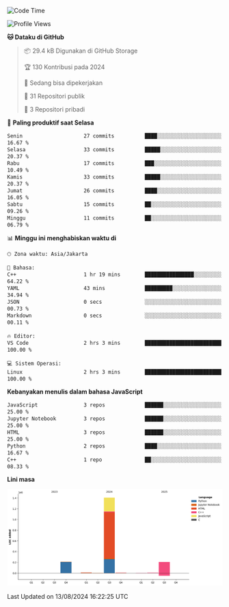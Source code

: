 <!--START_SECTION:waka-->
![Code Time](http://img.shields.io/badge/Code%20Time-4%20hrs%2058%20mins-blue)

![Profile Views](http://img.shields.io/badge/Profil%20dilihat-607-blue)

**🐱 Dataku di GitHub** 

> 📦 29.4 kB Digunakan di GitHub Storage 
 > 
> 🏆 130 Kontribusi pada 2024
 > 
> 💼 Sedang bisa dipekerjakan
 > 
> 📜 31 Repositori publik 
 > 
> 🔑 3 Repositori pribadi 
 > 
📅 **Paling produktif saat Selasa** 

```text
Senin                    27 commits          ████░░░░░░░░░░░░░░░░░░░░░   16.67 % 
Selasa                   33 commits          █████░░░░░░░░░░░░░░░░░░░░   20.37 % 
Rabu                     17 commits          ███░░░░░░░░░░░░░░░░░░░░░░   10.49 % 
Kamis                    33 commits          █████░░░░░░░░░░░░░░░░░░░░   20.37 % 
Jumat                    26 commits          ████░░░░░░░░░░░░░░░░░░░░░   16.05 % 
Sabtu                    15 commits          ██░░░░░░░░░░░░░░░░░░░░░░░   09.26 % 
Minggu                   11 commits          ██░░░░░░░░░░░░░░░░░░░░░░░   06.79 % 
```


📊 **Minggu ini menghabiskan waktu di** 

```text
🕑︎ Zona waktu: Asia/Jakarta

💬 Bahasa: 
C++                      1 hr 19 mins        ████████████████░░░░░░░░░   64.22 % 
YAML                     43 mins             █████████░░░░░░░░░░░░░░░░   34.94 % 
JSON                     0 secs              ░░░░░░░░░░░░░░░░░░░░░░░░░   00.73 % 
Markdown                 0 secs              ░░░░░░░░░░░░░░░░░░░░░░░░░   00.11 % 

🔥 Editor: 
VS Code                  2 hrs 3 mins        █████████████████████████   100.00 % 

💻 Sistem Operasi: 
Linux                    2 hrs 3 mins        █████████████████████████   100.00 % 
```

**Kebanyakan menulis dalam bahasa JavaScript** 

```text
JavaScript               3 repos             ██████░░░░░░░░░░░░░░░░░░░   25.00 % 
Jupyter Notebook         3 repos             ██████░░░░░░░░░░░░░░░░░░░   25.00 % 
HTML                     3 repos             ██████░░░░░░░░░░░░░░░░░░░   25.00 % 
Python                   2 repos             ████░░░░░░░░░░░░░░░░░░░░░   16.67 % 
C++                      1 repo              ██░░░░░░░░░░░░░░░░░░░░░░░   08.33 % 
```



**Lini masa**

![Lines of Code chart](https://raw.githubusercontent.com/yusuf601/yusuf601/main/assets/bar_graph.png)


 Last Updated on 13/08/2024 16:22:25 UTC
<!--END_SECTION:waka-->
